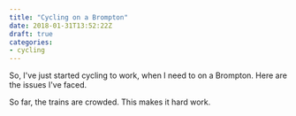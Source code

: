 ```yaml
---
title: "Cycling on a Brompton"
date: 2018-01-31T13:52:22Z
draft: true
categories:
- cycling
---
```

So, I've just started cycling to work, when I need to on a Brompton. Here are the issues I've faced.

So far, the trains are crowded. This makes it hard work. 
